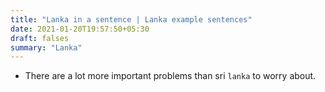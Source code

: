 ```yaml
---
title: "Lanka in a sentence | Lanka example sentences"
date: 2021-01-20T19:57:50+05:30
draft: falses
summary: "Lanka"
---
```

- There are a lot more important problems than sri `lanka` to worry about.
                 
